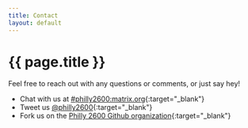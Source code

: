 ```yaml
--- 
title: Contact
layout: default
---
```

# {{ page.title }}

Feel free to reach out with any questions or comments, or just say hey!

* Chat with us at [#philly2600:matrix.org](https://matrix.to/#/#philly2600:matrix.org){:target="_blank"}
* Tweet us [@philly2600](https://twitter.com/philly2600){:target="_blank"}
* Fork us on the [Philly 2600 Github organization](https://github.com/philly2600){:target="_blank"}
